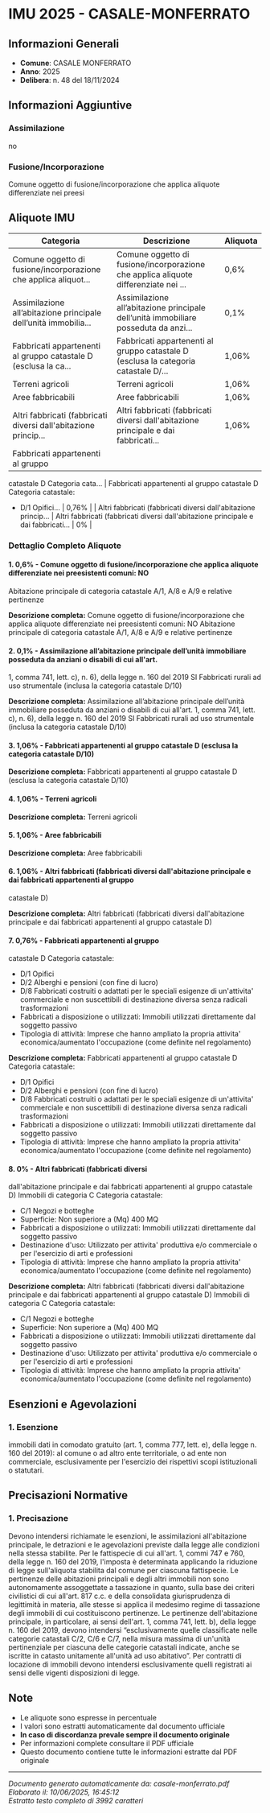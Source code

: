 # IMU 2025 - CASALE-MONFERRATO

## Informazioni Generali

- **Comune**: CASALE MONFERRATO
- **Anno**: 2025
- **Delibera**: n. 48 del 18/11/2024

## Informazioni Aggiuntive

### Assimilazione
no

### Fusione/Incorporazione
Comune oggetto di fusione/incorporazione che applica aliquote differenziate nei preesi


## Aliquote IMU

| Categoria | Descrizione | Aliquota |
|-----------|-------------|----------|
| Comune oggetto di fusione/incorporazione che applica aliquot... | Comune oggetto di fusione/incorporazione che applica aliquote differenziate nei ... | 0,6% |
| Assimilazione all’abitazione principale dell’unità immobilia... | Assimilazione all’abitazione principale dell’unità immobiliare posseduta da anzi... | 0,1% |
| Fabbricati appartenenti al gruppo catastale D (esclusa la ca... | Fabbricati appartenenti al gruppo catastale D (esclusa la categoria catastale D/... | 1,06% |
| Terreni agricoli | Terreni agricoli | 1,06% |
| Aree fabbricabili | Aree fabbricabili | 1,06% |
| Altri fabbricati (fabbricati diversi dall'abitazione princip... | Altri fabbricati (fabbricati diversi dall'abitazione principale e dai fabbricati... | 1,06% |
| Fabbricati appartenenti al gruppo
catastale D
Categoria cata... | Fabbricati appartenenti al gruppo
catastale D
Categoria catastale:
- D/1 Opifici... | 0,76% |
| Altri fabbricati (fabbricati diversi
dall'abitazione princip... | Altri fabbricati (fabbricati diversi
dall'abitazione principale e dai fabbricati... | 0% |

### Dettaglio Completo Aliquote

#### 1. 0,6% - Comune oggetto di fusione/incorporazione che applica aliquote differenziate nei preesistenti comuni: NO
Abitazione principale di categoria catastale A/1, A/8 e A/9 e relative pertinenze

**Descrizione completa:**
Comune oggetto di fusione/incorporazione che applica aliquote differenziate nei preesistenti comuni: NO
Abitazione principale di categoria catastale A/1, A/8 e A/9 e relative pertinenze

#### 2. 0,1% - Assimilazione all’abitazione principale dell’unità immobiliare posseduta da anziani o disabili di cui all'art.
1, comma 741, lett. c), n. 6), della legge n. 160 del 2019
SI
Fabbricati rurali ad uso strumentale (inclusa la categoria catastale D/10)

**Descrizione completa:**
Assimilazione all’abitazione principale dell’unità immobiliare posseduta da anziani o disabili di cui all'art.
1, comma 741, lett. c), n. 6), della legge n. 160 del 2019
SI
Fabbricati rurali ad uso strumentale (inclusa la categoria catastale D/10)

#### 3. 1,06% - Fabbricati appartenenti al gruppo catastale D (esclusa la categoria catastale D/10)

**Descrizione completa:**
Fabbricati appartenenti al gruppo catastale D (esclusa la categoria catastale D/10)

#### 4. 1,06% - Terreni agricoli

**Descrizione completa:**
Terreni agricoli

#### 5. 1,06% - Aree fabbricabili

**Descrizione completa:**
Aree fabbricabili

#### 6. 1,06% - Altri fabbricati (fabbricati diversi dall'abitazione principale e dai fabbricati appartenenti al gruppo
catastale D)

**Descrizione completa:**
Altri fabbricati (fabbricati diversi dall'abitazione principale e dai fabbricati appartenenti al gruppo
catastale D)

#### 7. 0,76% - Fabbricati appartenenti al gruppo
catastale D
Categoria catastale:
- D/1 Opifici
- D/2 Alberghi e pensioni (con fine di lucro)
- D/8 Fabbricati costruiti o adattati per le speciali esigenze
di un'attivita' commerciale e non suscettibili di destinazione
diversa senza radicali trasformazioni
- Fabbricati a disposizione o utilizzati: Immobili utilizzati
direttamente dal soggetto passivo
- Tipologia di attività: Imprese che hanno ampliato la propria
attivita' economica/aumentato l'occupazione (come definite
nel regolamento)

**Descrizione completa:**
Fabbricati appartenenti al gruppo
catastale D
Categoria catastale:
- D/1 Opifici
- D/2 Alberghi e pensioni (con fine di lucro)
- D/8 Fabbricati costruiti o adattati per le speciali esigenze
di un'attivita' commerciale e non suscettibili di destinazione
diversa senza radicali trasformazioni
- Fabbricati a disposizione o utilizzati: Immobili utilizzati
direttamente dal soggetto passivo
- Tipologia di attività: Imprese che hanno ampliato la propria
attivita' economica/aumentato l'occupazione (come definite
nel regolamento)

#### 8. 0% - Altri fabbricati (fabbricati diversi
dall'abitazione principale e dai fabbricati
appartenenti al gruppo catastale D)
Immobili di categoria C
Categoria catastale:
- C/1 Negozi e botteghe
- Superficie: Non superiore a (Mq) 400 MQ
- Fabbricati a disposizione o utilizzati: Immobili utilizzati
direttamente dal soggetto passivo
- Destinazione d'uso: Utilizzato per attivita' produttiva e/o
commerciale o per l'esercizio di arti e professioni
- Tipologia di attività: Imprese che hanno ampliato la propria
attivita' economica/aumentato l'occupazione (come definite
nel regolamento)

**Descrizione completa:**
Altri fabbricati (fabbricati diversi
dall'abitazione principale e dai fabbricati
appartenenti al gruppo catastale D)
Immobili di categoria C
Categoria catastale:
- C/1 Negozi e botteghe
- Superficie: Non superiore a (Mq) 400 MQ
- Fabbricati a disposizione o utilizzati: Immobili utilizzati
direttamente dal soggetto passivo
- Destinazione d'uso: Utilizzato per attivita' produttiva e/o
commerciale o per l'esercizio di arti e professioni
- Tipologia di attività: Imprese che hanno ampliato la propria
attivita' economica/aumentato l'occupazione (come definite
nel regolamento)


## Esenzioni e Agevolazioni

### 1. Esenzione

immobili dati in comodato gratuito (art. 1, comma 777, lett. e), della legge n. 160 del 2019): al comune o ad altro ente territoriale, o ad ente non commerciale, esclusivamente per l'esercizio dei rispettivi scopi istituzionali o statutari.


## Precisazioni Normative

### 1. Precisazione

Devono intendersi richiamate le esenzioni, le assimilazioni all'abitazione principale, le detrazioni e le agevolazioni previste dalla legge alle condizioni nella stessa stabilite. Per le fattispecie di cui all'art. 1, commi 747 e 760, della legge n. 160 del 2019, l'imposta è determinata applicando la riduzione di legge sull'aliquota stabilita dal comune per ciascuna fattispecie. Le pertinenze delle abitazioni principali e degli altri immobili non sono autonomamente assoggettate a tassazione in quanto, sulla base dei criteri civilistici di cui all'art. 817 c.c. e della consolidata giurisprudenza di legittimità in materia, alle stesse si applica il medesimo regime di tassazione degli immobili di cui costituiscono pertinenze. Le pertinenze dell'abitazione principale, in particolare, ai sensi dell'art. 1, comma 741, lett. b), della legge n. 160 del 2019, devono intendersi “esclusivamente quelle classificate nelle categorie catastali C/2, C/6 e C/7, nella misura massima di un'unità pertinenziale per ciascuna delle categorie catastali indicate, anche se iscritte in catasto unitamente all'unità ad uso abitativo”. Per contratti di locazione di immobili devono intendersi esclusivamente quelli registrati ai sensi delle vigenti disposizioni di legge.


## Note

- Le aliquote sono espresse in percentuale
- I valori sono estratti automaticamente dal documento ufficiale
- **In caso di discordanza prevale sempre il documento originale**
- Per informazioni complete consultare il PDF ufficiale
- Questo documento contiene tutte le informazioni estratte dal PDF originale

---
*Documento generato automaticamente da: casale-monferrato.pdf*  
*Elaborato il: 10/06/2025, 16:45:12*  
*Estratto testo completo di 3992 caratteri*
